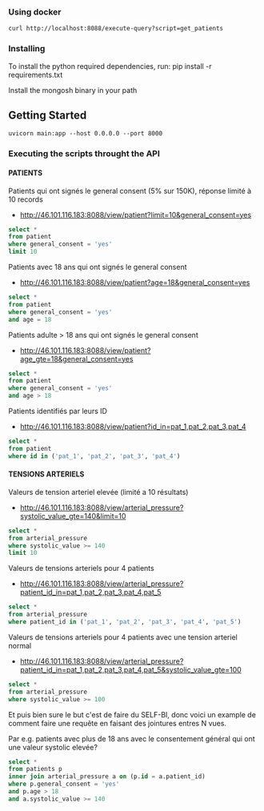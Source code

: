 ### Using docker

```
curl http://localhost:8088/execute-query?script=get_patients
```

### Installing


To install the python required dependencies, run:
pip install -r requirements.txt

Install the mongosh binary in your path

## Getting Started
```
uvicorn main:app --host 0.0.0.0 --port 8000  
```

### Executing the scripts throught the API

#### PATIENTS

Patients qui ont signés le general consent (5% sur 150K), réponse limité à 10 records
* http://46.101.116.183:8088/view/patient?limit=10&general_consent=yes

```sql
select *
from patient
where general_consent = 'yes'
limit 10
```

Patients avec 18 ans qui ont signés le general consent
* http://46.101.116.183:8088/view/patient?age=18&general_consent=yes

```sql
select *
from patient
where general_consent = 'yes'
and age = 18
```

Patients adulte > 18 ans qui ont signés le general consent 
* http://46.101.116.183:8088/view/patient?age_gte=18&general_consent=yes

```sql
select *
from patient
where general_consent = 'yes'
and age > 18
```

Patients identifiés par leurs ID
* http://46.101.116.183:8088/view/patient?id_in=pat_1,pat_2,pat_3,pat_4

```sql
select *
from patient
where id in ('pat_1', 'pat_2', 'pat_3', 'pat_4')
```

#### TENSIONS ARTERIELS

Valeurs de tension arteriel elevée (limité a 10 résultats)
* http://46.101.116.183:8088/view/arterial_pressure?systolic_value_gte=140&limit=10

```sql
select *
from arterial_pressure
where systolic_value >= 140
limit 10
```

Valeurs de tensions arteriels pour 4 patients
* http://46.101.116.183:8088/view/arterial_pressure?patient_id_in=pat_1,pat_2,pat_3,pat_4,pat_5

```sql
select *
from arterial_pressure
where patient_id in ('pat_1', 'pat_2', 'pat_3', 'pat_4', 'pat_5') 
```


Valeurs de tensions arteriels pour 4 patients avec une tension arteriel normal
* http://46.101.116.183:8088/view/arterial_pressure?patient_id_in=pat_1,pat_2,pat_3,pat_4,pat_5&systolic_value_gte=100

```sql
select *
from arterial_pressure
where systolic_value >= 100
```

Et puis bien sure le but c'est de faire du SELF-BI, donc voici un example
de comment faire une requête en faisant des jointures entres N vues.

Par e.g. patients avec plus de 18 ans avec le consentement général qui ont une valeur systolic elevée?

```sql
select *
from patients p
inner join arterial_pressure a on (p.id = a.patient_id)
where p.general_consent = 'yes'
and p.age > 18
and a.systolic_value >= 140
```